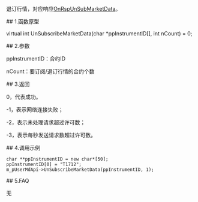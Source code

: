 <p>退订行情，对应响应<a href="../../CTHOSTFTDCMDSPI/ONRSPUNSUBMARKETDATA/">OnRspUnSubMarketData</a>。</p>
<span class="anchor" id="e2a52651-a8c6-4c0e-860e-8f1603b4319f"></span>
## 1.函数原型
<p>virtual int UnSubscribeMarketData(char *ppInstrumentID[], int nCount) = 0;</p>
<span class="anchor" id="ecbe9298-8bb8-4c07-8f00-60f409029050"></span>
## 2.参数
<p>ppInstrumentID：合约ID</p>
<p>nCount：要订阅/退订行情的合约个数</p>
<span class="anchor" id="789bfd64-ddca-42da-a61e-8626802271f0"></span>
## 3.返回
<p>0，代表成功。</p>
<p>-1，表示网络连接失败；</p>
<p>-2，表示未处理请求超过许可数；</p>
<p>-3，表示每秒发送请求数超过许可数。</p>
<span class="anchor" id="a179dd43-57f4-4c8e-84bf-d65a40cf8af9"></span>
## 4.调用示例
<pre><code>char **ppInstrumentID = new char*[50];
ppInstrumentID[0] = "T1712";
m_pUserMdApi-&gt;UnSubscribeMarketData(ppInstrumentID, 1);
</code></pre>
<span class="anchor" id="0039204d-11c2-4afa-a30a-e202e2ebd642"></span>
## 5.FAQ
<p>无</p>
